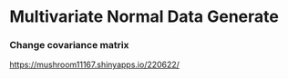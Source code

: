 # Multivariate Normal Data Generate
### Change covariance matrix
https://mushroom11167.shinyapps.io/220622/


